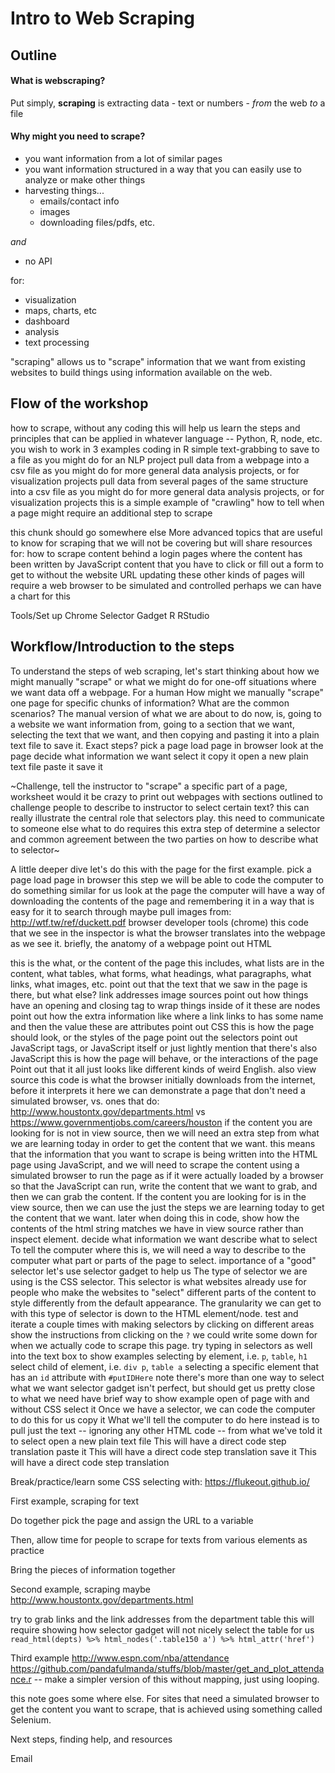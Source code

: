 # Intro to Web Scraping

## Outline

#### What is webscraping?

Put simply, **scraping** is extracting data - text or numbers - *from* the web *to* a file

#### Why might you need to scrape?

* you want information from a lot of similar pages
* you want information structured in a way that you can easily use to analyze or make other things
* harvesting things...
  * emails/contact info
  * images
  * downloading files/pdfs, etc.

_and_

* no API

for: 

* visualization
* maps, charts, etc
* dashboard
* analysis
* text processing

"scraping" allows us to "scrape" information that we want from existing websites to build things using information available on the web.

## Flow of the workshop
how to scrape, without any coding
this will help us learn the steps and principles that can be applied in whatever language -- Python, R, node, etc. you wish to work in
3 examples coding in R
simple text-grabbing to save to a file
as you might do for an NLP project
pull data from a webpage into a csv file
as you might do for more general data analysis projects, or for visualization projects
pull data from several pages of the same structure into a csv file
as you might do for more general data analysis projects, or for visualization projects
this is a simple example of "crawling"
how to tell when a page might require an additional step to scrape

this chunk should go somewhere else
More advanced topics that are useful to know for scraping that we will not be covering but will share resources for:
how to scrape
content behind a login
pages where the content has been written by JavaScript
content that you have to click or fill out a form to get to without the website URL updating
these other kinds of pages will require a web browser to be simulated and controlled 
perhaps we can have a chart for this

Tools/Set up
Chrome
Selector Gadget
R
RStudio

## Workflow/Introduction to the steps
To understand the steps of web scraping, let's start thinking about how we might manually "scrape" or what we might do for one-off situations where we want data off a webpage.
For a human
How might we manually "scrape" one page for specific chunks of information?  What are the common scenarios?
The manual version of what we are about to do now, is, going to a website we want information from, going to a section that we want, selecting the text that we want, and then copying and pasting it into a plain text file to save it.
Exact steps?
pick a page
load page in browser
look at the page
decide what information we want
select it
copy it
open a new plain text file
paste it
save it

~Challenge, tell the instructor to "scrape" a specific part of a page, worksheet
would it be crazy to print out webpages with sections outlined to challenge people to describe to instructor to select certain text?  this can really illustrate the central role that selectors play.
this need to communicate to someone else what to do requires this extra step of determine a selector and common agreement between the two parties on how to describe what to selector~

A little deeper dive
let's do this with the page for the first example.
pick a page
load page in browser
this step we will be able to code the computer to do something similar for us
look at the page
the computer will have a way of downloading the contents of the page and remembering it in a way that is easy for it to search through
maybe pull images from: http://wtf.tw/ref/duckett.pdf 
browser developer tools (chrome)
this code that we see in the inspector is what the browser translates into the webpage as we see it.
briefly, the anatomy of a webpage
point out HTML

this is the what, or the content of the page
this includes, what lists are in the content, what tables, what forms, what headings, what paragraphs, what links, what images, etc.
point out that the text that we saw in the page is there, but what else?
link addresses
image sources
point out how things have an opening and closing tag to wrap things inside of it
these are nodes
point out how the extra information like where a link links to has some name and then the value
these are attributes
point out CSS
this is how the page should look, or the styles of the page
point out the selectors
point out JavaScript tags, or JavaScript itself or just lightly mention that there's also JavaScript
this is how the page will behave, or the interactions of the page
Point out that it all just looks like different kinds of weird English.
also view source
this code is what the browser initially downloads from the internet, before it interprets it
here we can demonstrate a page that don't need a simulated browser, vs. ones that do:
http://www.houstontx.gov/departments.html vs https://www.governmentjobs.com/careers/houston
if the content you are looking for is not in view source, then we will need an extra step from what we are learning today in order to get the content that we want.
this means that the information that you want to scrape is being written into the HTML page using JavaScript, and we will need to scrape the content using a simulated browser to run the page as if it were actually loaded by a browser so that the JavaScript can run, write the content that we want to grab, and then we can grab the content.
If the content you are looking for is in the view source, then we can use the just the steps we are learning today to get the content that we want.
later when doing this in code, show how the contents of the html string matches we have in view source rather than inspect element.
decide what information we want
describe what to select
To tell the computer where this is, we will need a way to describe to the computer what part or parts of the page to select.
importance of a "good" selector
let's use selector gadget to help us
The type of selector we are using is the CSS selector.  This selector is what websites already use for people who make the websites to "select" different parts of the content to style differently from the default appearance.
The granularity we can get to with this type of selector is down to the HTML element/node.
test and iterate a couple times with making selectors by clicking on different areas
show the instructions from clicking on the `?`
we could write some down for when we actually code to scrape this page.
try typing in selectors as well into the text box to show examples
selecting by element, i.e. `p`, `table`, `h1`
select child of element, i.e. `div p`, `table a`
selecting a specific element that has an `id` attribute with `#putIDHere`
note
there's more than one way to select what we want
selector gadget isn't perfect, but should get us pretty close to what we need
have brief way to show example open of page with and without CSS
select it
Once we have a selector, we can code the computer to do this for us
copy it
What we'll tell the computer to do here instead is to pull just the text -- ignoring any other HTML code -- from what we've told it to select
open a new plain text file
This will have a direct code step translation
paste it
This will have a direct code step translation
save it
This will have a direct code step translation


Break/practice/learn some CSS selecting with:
https://flukeout.github.io/


First example, scraping for text

Do together
pick the page and assign the URL to a variable

Then, allow time for people to scrape for texts from various elements as practice

Bring the pieces of information together

Second example, scraping 
maybe http://www.houstontx.gov/departments.html


try to grab links and the link addresses from the department table
this will require showing how selector gadget will not nicely select the table for us
`read_html(depts) %>% html_nodes('.table150 a') %>% html_attr('href')`


Third example
http://www.espn.com/nba/attendance
https://github.com/pandafulmanda/stuffs/blob/master/get_and_plot_attendance.r -- make a simpler version of this without mapping, just using looping.


this note goes some where else.
For sites that need a simulated browser to get the content you want to scrape, that is achieved using something called Selenium.


Next steps, finding help, and resources





Email

